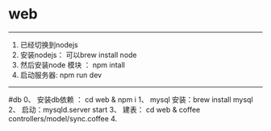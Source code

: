 # web
---
1. 已经切换到nodejs
2. 安装nodejs： 可以brew install node
3. 然后安装node 模块 ： npm intall
4. 启动服务器: npm run dev

___
#db
0、 安装db依赖 ： cd web & npm i
1、 mysql 安装：brew install mysql
2、 启动：mysqld.server start
3、 建表： cd web & coffee controllers/model/sync.coffee
4.

